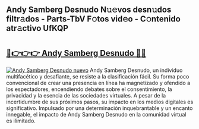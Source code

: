 ## Andy Samberg Desnudo N𝚞𝚎vos desn𝚞dos filtr𝚊dos - Parts-TbV F𝚘tos vid𝚎o - C𝚘ntenido atr𝚊ctivo UfKQP

# <h2><a href="http://mb6pst.tromn.icu/?c=Andy+Samberg+Desnudo">🔗👉👉👉 Andy Samberg Desnudo 🔗🔗</a></h2>

[![Andy Samberg Desnudo nuevo](https://i.imgur.com/pEAQMta.gif)](http://mb6pst.tromn.icu/?c=Andy+Samberg+Desnudo)
Andy Samberg Desnudo, un individuo multifacético y desafiante, se resiste a la clasificación fácil. Su forma poco convencional de crear una presencia en línea ha magnetizado y ofendido a los espectadores, encendiendo debates sobre el consentimiento, la privacidad y la esencia de las sociedades virtuales. A pesar de la incertidumbre de sus próximos pasos, su impacto en los medios digitales es significativo. Impulsado por una determinación inquebrantable y un encanto innegable, el impacto de Andy Samberg Desnudo en la comunidad virtual es ilimitado.

